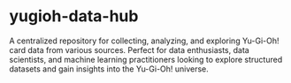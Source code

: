 # yugioh-data-hub
A centralized repository for collecting, analyzing, and exploring Yu-Gi-Oh! card data from various sources. Perfect for data enthusiasts, data scientists, and machine learning practitioners looking to explore structured datasets and gain insights into the Yu-Gi-Oh! universe.
